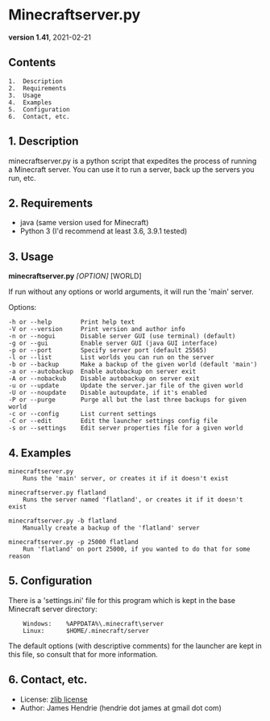 # Minecraftserver.py

**version 1.41**, 2021-02-21

## Contents

```
1.  Description
2.  Requirements
3.  Usage
4.  Examples
5.  Configuration
6.  Contact, etc.
```


## 1. Description

minecraftserver.py is a python script that expedites the process of running
a Minecraft server.  You can use it to run a server, back up the servers you
run, etc.

## 2. Requirements

- java (same version used for Minecraft)
- Python 3 (I'd recommend at least 3.6, 3.9.1 tested)

## 3. Usage

**minecraftserver.py** *[OPTION]* [WORLD]


If run without any options or world arguments, it will run the 'main'
server.

Options:

```
-h or --help        Print help text
-V or --version     Print version and author info
-n or --nogui       Disable server GUI (use terminal) (default)
-g or --gui         Enable server GUI (java GUI interface)
-p or --port        Specify server port (default 25565)
-l or --list        List worlds you can run on the server
-b or --backup      Make a backup of the given world (default 'main')
-a or --autobackup  Enable autobackup on server exit
-A or --nobackub    Disable autobackup on server exit
-u or --update      Update the server.jar file of the given world
-U or --noupdate    Disable autoupdate, if it's enabled
-P or --purge       Purge all but the last three backups for given world
-c or --config      List current settings
-C or --edit        Edit the launcher settings config file
-s or --settings    Edit server properties file for a given world
```



## 4. Examples

```
minecraftserver.py
    Runs the 'main' server, or creates it if it doesn't exist

minecraftserver.py flatland
    Runs the server named 'flatland', or creates it if it doesn't exist

minecraftserver.py -b flatland
    Manually create a backup of the 'flatland' server

minecraftserver.py -p 25000 flatland
    Run 'flatland' on port 25000, if you wanted to do that for some reason
```



## 5. Configuration

There is a 'settings.ini' file for this program which is kept in the base
Minecraft server directory:

```
    Windows:	%APPDATA%\.minecraft\server
    Linux:	    $HOME/.minecraft/server
```

The default options (with descriptive comments) for the launcher are kept in this file, so consult that for
more information.


## 6. Contact, etc.

- License: [zlib license](https://www.zlib.net/zlib_license.html)
- Author: James Hendrie (hendrie dot james at gmail dot com)
